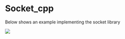 # Socket_cpp

Below shows an example implementing the socket library

<img src="https://github.com/aarwitz/Socket_cpp/blob/master/Socket.gif" />
